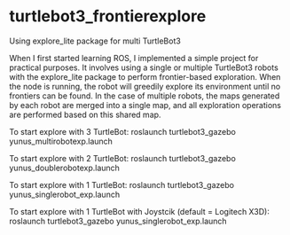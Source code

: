 # turtlebot3_frontierexplore
Using explore_lite package for multi TurtleBot3

When I first started learning ROS, I implemented a simple project for practical purposes. 
It involves using a single or multiple TurtleBot3 robots with the explore_lite package to perform frontier-based exploration. 
When the node is running, the robot will greedily explore its environment until no frontiers can be found. 
In the case of multiple robots, the maps generated by each robot are merged into a single map, and all exploration operations are performed based on this shared map.


To start explore with 3 TurtleBot: 
roslaunch turtlebot3_gazebo yunus_multirobotexp.launch


To start explore with 2 TurtleBot: 
roslaunch turtlebot3_gazebo yunus_doublerobotexp.launch


To start explore with 1 TurtleBot: 
roslaunch turtlebot3_gazebo yunus_singlerobot_exp.launch


To start explore with 1 TurtleBot with Joystcik (default = Logitech X3D): 
roslaunch turtlebot3_gazebo yunus_singlerobot_exp.launch



